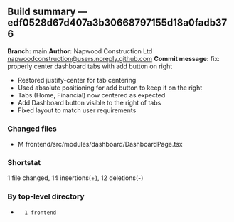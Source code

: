 ## Build summary — edf0528d67d407a3b30668797155d18a0fadb376

**Branch:** main
**Author:** Napwood Construction Ltd <napwoodconstruction@users.noreply.github.com>
**Commit message:** fix: properly center dashboard tabs with add button on right

- Restored justify-center for tab centering
- Used absolute positioning for add button to keep it on the right
- Tabs (Home, Financial) now centered as expected
- Add Dashboard button visible to the right of tabs
- Fixed layout to match user requirements

### Changed files
 - M	frontend/src/modules/dashboard/DashboardPage.tsx

### Shortstat
 1 file changed, 14 insertions(+), 12 deletions(-)

### By top-level directory
 -       1 frontend
